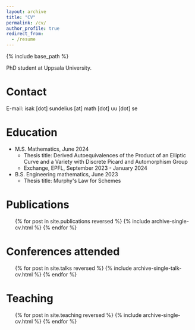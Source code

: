 ```yaml
---
layout: archive
title: "CV"
permalink: /cv/
author_profile: true
redirect_from:
  - /resume
---
```


{% include base_path %}

PhD student at Uppsala University.

Contact
======

E-mail: isak [dot] sundelius [at] math [dot] uu [dot] se

Education
======

* M.S. Mathematics, June 2024
  * Thesis title: Derived Autoequivalences of the Product of an Elliptic Curve and a Variety with Discrete Picard and Automorphism Group
  * Exchange, EPFL, September 2023 - January 2024
* B.S. Engineering mathematics, June 2023
  * Thesis title: Murphy's Law for Schemes

Publications
======
  <ul>{% for post in site.publications reversed %}
    {% include archive-single-cv.html %}
  {% endfor %}</ul>
  
Conferences attended
======
  <ul>{% for post in site.talks reversed %}
    {% include archive-single-talk-cv.html  %}
  {% endfor %}</ul>
  
Teaching
======
  <ul>{% for post in site.teaching reversed %}
    {% include archive-single-cv.html %}
  {% endfor %}</ul>

